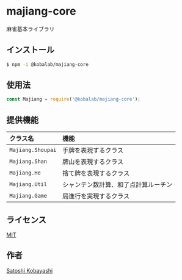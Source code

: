 # majiang-core

麻雀基本ライブラリ

## インストール
```sh
$ npm -i @kobalab/majiang-core
```

## 使用法
```javascript
const Majiang = require('@kobalab/majiang-core');
```

## 提供機能
| クラス名            | 機能                                 |
|:--------------------|:-------------------------------------|
| ``Majiang.Shoupai`` | 手牌を表現するクラス                 |
| ``Majiang.Shan``    | 牌山を表現するクラス                 |
| ``Majiang.He``      | 捨て牌を表現するクラス               |
| ``Majiang.Util``    | シャンテン数計算、和了点計算ルーチン |
| ``Majiang.Game``    | 局進行を実現するクラス               |

## ライセンス
[MIT](https://github.com/kobalab/majiang-core/blob/master/LICENSE)

## 作者
[Satoshi Kobayashi](https://github.com/kobalab)
